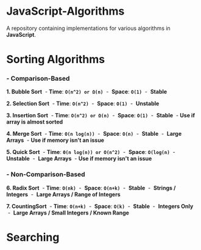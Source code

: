 # JavaScript-Algorithms

A repository containing implementations for various algorithms in **JavaScript**.

# Sorting Algorithms


### - Comparison-Based
**1. Bubble Sort** &nbsp;- **Time**: **```O(n^2) or Ω(n)```** &nbsp;-&nbsp; **Space**: **```O(1)```** &nbsp;-&nbsp; **Stable**

**2. Selection Sort** &nbsp;- **Time**: **```O(n^2)```** &nbsp;-&nbsp; **Space**: **```O(1)```** &nbsp;-&nbsp; **Unstable**

**3. Insertion Sort** &nbsp;- **Time**: **```O(n^2) or Ω(n)```** &nbsp;-&nbsp; **Space**: **```O(1)```** &nbsp;-&nbsp; **Stable** &nbsp;-&nbsp;**Use if array is almost sorted**

**4. Merge Sort** &nbsp;- **Time**: **```O(n log(n))```** &nbsp;-&nbsp; **Space**: **```O(n)```** &nbsp;-&nbsp; **Stable** &nbsp;- &nbsp;**Large Arrays** &nbsp;-&nbsp;**Use if memory isn't an issue**

**5. Quick Sort** &nbsp;- **Time**: **```Θ(n log(n)) or O(n^2)```** &nbsp;-&nbsp; **Space**: **```O(log(n)```** &nbsp;-&nbsp; **Unstable** &nbsp;- &nbsp;**Large Arrays** &nbsp;-&nbsp;**Use if memory isn't an issue**

### - Non-Comparison-Based

**6. Radix Sort** &nbsp;- **Time**: **```O(nk)```** &nbsp;-&nbsp; **Space**: **```O(n+k)```** &nbsp;-&nbsp; **Stable** &nbsp;-&nbsp; **Strings / Integers** &nbsp;-&nbsp; **Large Arrays / Range of Integers** 

**7. CountingSort** &nbsp;- **Time**: **```O(n+k)```** &nbsp;-&nbsp; **Space**: **```O(k)```** &nbsp;-&nbsp; **Stable** &nbsp;-&nbsp; **Integers Only** &nbsp;-&nbsp; **Large Arrays / Small Integers / Known Range**



# Searching
